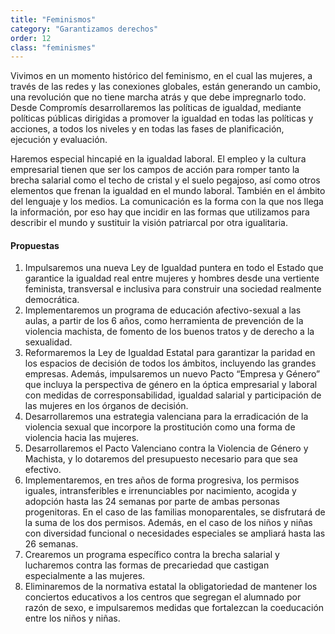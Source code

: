 ```yaml
---
title: "Feminismos"
category: "Garantizamos derechos"
order: 12
class: "feminismes"
---
```


<div class="programa-intro">

Vivimos en un momento histórico del feminismo, en el cual las mujeres, a través de las redes y las conexiones globales, están generando un cambio, una revolución que no tiene marcha atrás y que debe impregnarlo todo. Desde Compromís desarrollaremos las políticas de igualdad, mediante políticas públicas dirigidas a promover la igualdad en todas las políticas y acciones, a todos los niveles y en todas las fases de planificación, ejecución y evaluación.

Haremos especial hincapié en la igualdad laboral. El empleo y la cultura empresarial tienen que ser los campos de acción para romper tanto la brecha salarial como el techo de cristal y el suelo pegajoso, así como otros elementos que frenan la igualdad en el mundo laboral. También en el ámbito del lenguaje y los medios. La comunicación es la forma con la que nos llega la información, por eso hay que incidir en las formas que utilizamos para describir el mundo y sustituir la visión patriarcal por otra igualitaria. 

</div>

<div class="programa-box">

#### Propuestas

1.	Impulsaremos una nueva Ley de Igualdad puntera en todo el Estado que garantice la igualdad real entre mujeres y hombres desde una vertiente feminista, transversal e inclusiva para construir una sociedad realmente democrática.
2.	Implementaremos un programa de educación afectivo-sexual a las aulas, a partir de los 6 años, como herramienta de prevención de la violencia machista, de fomento de los buenos tratos y de derecho a la sexualidad.
3.	Reformaremos la Ley de Igualdad Estatal para garantizar la paridad en los espacios de decisión de todos los ámbitos, incluyendo las grandes empresas. Además, impulsaremos un nuevo Pacto “Empresa y Género” que incluya la perspectiva de género en la óptica empresarial y laboral con medidas de corresponsabilidad, igualdad salarial y participación de las mujeres en los órganos de decisión.
4.	Desarrollaremos una estrategia valenciana para la erradicación de la violencia sexual que incorpore la prostitución como una forma de violencia hacia las mujeres.
5.	Desarrollaremos el Pacto Valenciano contra la Violencia de Género y Machista, y lo dotaremos del presupuesto necesario para que sea efectivo.
6.	Implementaremos, en tres años de forma progresiva, los permisos iguales, intransferibles e irrenunciables por nacimiento, acogida y adopción hasta las 24 semanas por parte de ambas personas progenitoras. En el caso de las familias monoparentales, se disfrutará de la suma de los dos permisos. Además, en el caso de los niños y niñas con diversidad funcional o necesidades especiales se ampliará hasta las 26 semanas.
7.	Crearemos un programa específico contra la brecha salarial y lucharemos contra las formas de precariedad que castigan especialmente a las mujeres.
8.	Eliminaremos de la normativa estatal la obligatoriedad de mantener los conciertos educativos a los centros que segregan el alumnado por razón de sexo, e impulsaremos medidas que fortalezcan la coeducación entre los niños y niñas.

</div>